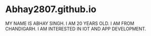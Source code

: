 # Abhay2807.github.io

MY NAME IS ABHAY SINGH. I AM 20 YEARS OLD.
I AM FROM CHANDIGARH.
I AM INTERESTED IN IOT AND APP DEVELOPMENT.
